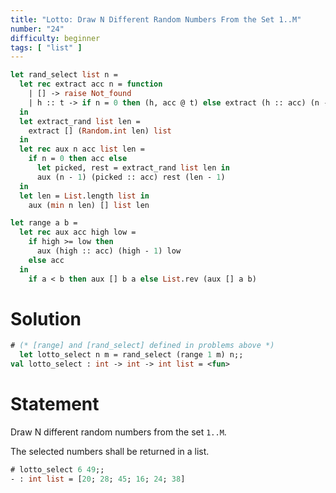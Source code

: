 ```yaml
---
title: "Lotto: Draw N Different Random Numbers From the Set 1..M"
number: "24"
difficulty: beginner
tags: [ "list" ]
---
```


```ocaml
let rand_select list n =
  let rec extract acc n = function
    | [] -> raise Not_found
    | h :: t -> if n = 0 then (h, acc @ t) else extract (h :: acc) (n - 1) t
  in
  let extract_rand list len =
    extract [] (Random.int len) list
  in
  let rec aux n acc list len =
    if n = 0 then acc else
      let picked, rest = extract_rand list len in
      aux (n - 1) (picked :: acc) rest (len - 1)
  in
  let len = List.length list in
    aux (min n len) [] list len
```

```ocaml
let range a b =
  let rec aux acc high low =
    if high >= low then
      aux (high :: acc) (high - 1) low
    else acc
  in
    if a < b then aux [] b a else List.rev (aux [] a b)
```

# Solution

```ocaml
# (* [range] and [rand_select] defined in problems above *)
  let lotto_select n m = rand_select (range 1 m) n;;
val lotto_select : int -> int -> int list = <fun>
```

# Statement

Draw N different random numbers from the set `1..M`.

The selected numbers shall be returned in a list.

```ocaml
# lotto_select 6 49;;
- : int list = [20; 28; 45; 16; 24; 38]
```
